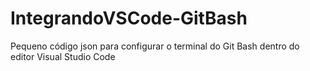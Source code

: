 # IntegrandoVSCode-GitBash
Pequeno código json para configurar o terminal do Git Bash dentro do editor Visual Studio Code  
